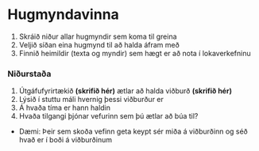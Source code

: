 # Hugmyndavinna

1. Skráið niður allar hugmyndir sem koma til greina
2. Veljið síðan eina hugmynd til að halda áfram með 
3. Finnið heimildir (texta og myndir) sem hægt er að nota í lokaverkefninu

### Niðurstaða

1. Útgáfufyrirtækið **(skrifið hér)** ætlar að halda viðburð **(skrifið hér)** 
2. Lýsið í stuttu máli hvernig þessi viðburður er 
3. Á hvaða tíma er hann haldin
4. Hvaða tilgangi þjónar vefurinn sem þú ætlar að búa til?
   
* Dæmi: Þeir sem skoða vefinn geta keypt sér miða á viðburðinn og séð hvað er í boði á viðburðinum

